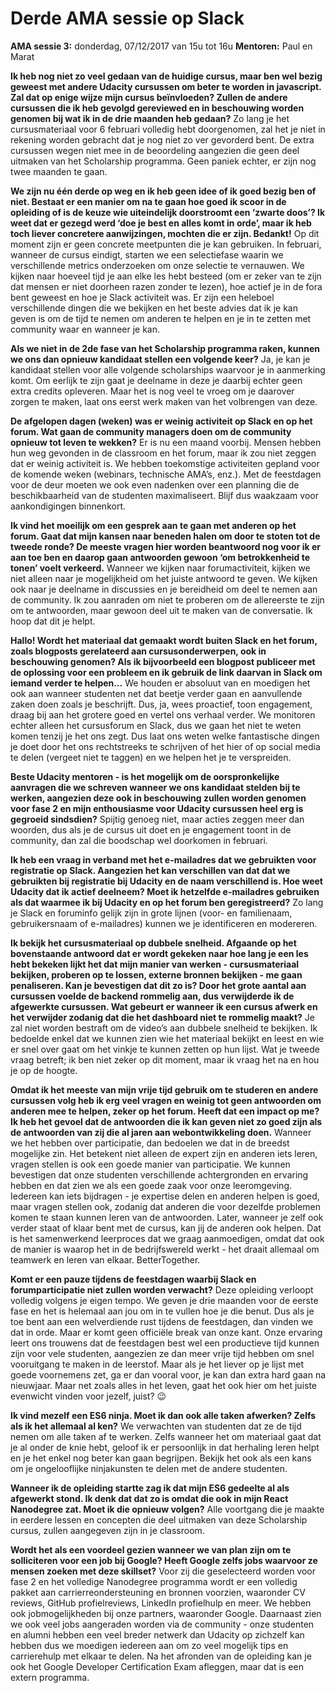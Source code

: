 # Derde AMA sessie op Slack
**AMA sessie 3:** donderdag, 07/12/2017 van 15u tot 16u
**Mentoren:** Paul en Marat

**Ik heb nog niet zo veel gedaan van de huidige cursus, maar ben wel bezig geweest met andere Udacity cursussen om beter te worden in javascript. Zal dat op enige wijze mijn cursus beïnvloeden? Zullen de andere cursussen die ik heb gevolgd gereviewed en in beschouwing worden genomen bij wat ik in de drie maanden heb gedaan?**
Zo lang je het cursusmateriaal voor 6 februari volledig hebt doorgenomen, zal het je niet in rekening worden gebracht dat je nog niet zo ver gevorderd bent. De extra cursussen wegen niet mee in de beoordeling aangezien die geen deel uitmaken van het Scholarship programma. Geen paniek echter, er zijn nog twee maanden te gaan.

**We zijn nu één derde op weg en ik heb geen idee of ik goed bezig ben of niet. Bestaat er een manier om na te gaan hoe goed ik scoor in de opleiding of is de keuze wie uiteindelijk doorstroomt een ‘zwarte doos’? Ik weet dat er gezegd werd ‘doe je best en alles komt in orde’, maar ik heb toch liever concretere aanwijzingen, mochten die er zijn. Bedankt!**
Op dit moment zijn er geen concrete meetpunten die je kan gebruiken. In februari, wanneer de cursus eindigt, starten we een selectiefase waarin we verschillende metrics onderzoeken om onze selectie te vernauwen. We kijken naar hoeveel tijd je aan elke les hebt besteed (om er zeker van te zijn dat mensen er niet doorheen razen zonder te lezen), hoe actief je in de fora bent geweest en hoe je Slack activiteit was. Er zijn een heleboel verschillende dingen die we bekijken en het beste advies dat ik je kan geven is om de tijd te nemen om anderen te helpen en je in te zetten met community waar en wanneer je kan.

**Als we niet in de 2de fase van het Scholarship programma raken, kunnen we ons dan opnieuw kandidaat stellen een volgende keer?**
Ja, je kan je kandidaat stellen voor alle volgende scholarships waarvoor je in aanmerking komt. Om eerlijk te zijn gaat je deelname in deze je daarbij echter geen extra credits opleveren. Maar het is nog veel te vroeg om je daarover zorgen te maken, laat ons eerst werk maken van het volbrengen van deze.

**De afgelopen dagen (weken) was er weinig activiteit op Slack en op het forum. Wat gaan de community managers doen om de community opnieuw tot leven te wekken?**
Er is nu een maand voorbij. Mensen hebben hun weg gevonden in de classroom en het forum, maar ik zou niet zeggen dat er weinig activiteit is. We hebben toekomstige activiteiten gepland voor de komende weken (webinars, technische AMA’s, enz.). Met de feestdagen voor de deur moeten we ook even nadenken over een planning die de beschikbaarheid van de studenten maximaliseert. Blijf dus waakzaam voor aankondigingen binnenkort.

**Ik vind het moeilijk om een gesprek aan te gaan met anderen op het forum. Gaat dat mijn kansen naar beneden halen om door te stoten tot de tweede ronde? De meeste vragen hier worden beantwoord nog voor ik er aan toe ben en daarop gaan antwoorden gewoon ‘om betrokkenheid te tonen’ voelt verkeerd.**
Wanneer we kijken naar forumactiviteit, kijken we niet alleen naar je mogelijkheid om het juiste antwoord te geven. We kijken ook naar je deelname in discussies en je bereidheid om deel te nemen aan de community. Ik zou aanraden om niet te proberen om de allereerste te zijn om te antwoorden, maar gewoon deel uit te maken van de conversatie. Ik hoop dat dit je helpt.

**Hallo! Wordt het materiaal dat gemaakt wordt buiten Slack en het forum, zoals blogposts gerelateerd aan cursusonderwerpen, ook in beschouwing genomen? Als ik bijvoorbeeld een blogpost publiceer met de oplossing voor een probleem en ik gebruik de link daarvan in Slack om iemand verder te helpen…**
We houden er absoluut van en moedigen het ook aan wanneer studenten net dat beetje verder gaan en aanvullende zaken doen zoals je beschrijft. Dus, ja, wees proactief, toon engagement, draag bij aan het grotere goed en vertel ons verhaal verder.
We monitoren echter alleen het cursusforum en Slack, dus we gaan het niet te weten komen tenzij je het ons zegt. Dus laat ons weten welke fantastische dingen je doet door het ons rechtstreeks te schrijven of het hier of op social media te delen (vergeet niet te taggen) en we helpen het je te verspreiden.

**Beste Udacity mentoren - is het mogelijk om de oorspronkelijke aanvragen die we schreven wanneer we ons kandidaat stelden bij te werken, aangezien deze ook in beschouwing zullen worden genomen voor fase 2 en mijn enthousiasme voor Udacity cursussen heel erg is gegroeid sindsdien?**
Spijtig genoeg niet, maar acties zeggen meer dan woorden, dus als je de cursus uit doet en je engagement toont in de community, dan zal die boodschap wel doorkomen in februari.

**Ik heb een vraag in verband met het e-mailadres dat we gebruikten voor registratie op Slack. Aangezien het kan verschillen van dat dat we gebruikten bij registratie bij Udacity en de naam verschillend is. Hoe weet Udacity dat ik actief deelneem? Moet ik hetzelfde e-mailadres gebruiken als dat waarmee ik bij Udacity en op het forum ben geregistreerd?**
Zo lang je Slack en foruminfo gelijk zijn in grote lijnen (voor- en familienaam, gebruikersnaam of e-mailadres) kunnen we je identificeren en modereren.

**Ik bekijk het cursusmateriaal op dubbele snelheid. Afgaande op het bovenstaande antwoord dat er wordt gekeken naar hoe lang je een les hebt bekeken lijkt het dat mijn manier van werken - cursusmateriaal bekijken, proberen op te lossen, externe bronnen bekijken - me gaan penaliseren. Kan je bevestigen dat dit zo is? Door het grote aantal aan cursussen voelde de backend rommelig aan, dus verwijderde ik de afgewerkte cursussen. Wat gebeurt er wanneer ik een cursus afwerk en het verwijder zodanig dat die het dashboard niet te rommelig maakt?**
Je zal niet worden bestraft om de video’s aan dubbele snelheid te bekijken. Ik bedoelde enkel dat we kunnen zien wie het materiaal bekijkt en leest en wie er snel over gaat om het vinkje te kunnen zetten op hun lijst. Wat je tweede vraag betreft; ik ben niet zeker op dit moment, maar ik vraag het na en hou je op de hoogte.

**Omdat ik het meeste van mijn vrije tijd gebruik om te studeren en andere cursussen volg heb ik erg veel vragen en weinig tot geen antwoorden om anderen mee te helpen, zeker op het forum. Heeft dat een impact op me? Ik heb het gevoel dat de antwoorden die ik kan geven niet zo goed zijn als de antwoorden van zij die al jaren aan webontwikkeling doen.**
Wanneer we het hebben over participatie, dan bedoelen we dat in de breedst mogelijke zin. Het betekent niet alleen de expert zijn en anderen iets leren, vragen stellen is ook een goede manier van participatie. We kunnen bevestigen dat onze studenten verschillende achtergronden en ervaring hebben en dat zien we als een goede zaak voor onze leeromgeving. Iedereen kan iets bijdragen - je expertise delen en anderen helpen is goed, maar vragen stellen ook, zodanig dat anderen die voor dezelfde problemen komen te staan kunnen leren van de antwoorden. Later, wanneer je zelf ook verder staat of klaar bent met de cursus, kan jij de anderen ook helpen. Dat is het samenwerkend leerproces dat we graag aanmoedigen, omdat dat ook de manier is waarop het in de bedrijfswereld werkt - het draait allemaal om teamwerk en leren van elkaar. BetterTogether.

**Komt er een pauze tijdens de feestdagen waarbij Slack en forumparticipatie niet zullen worden verwacht?**
Deze opleiding verloopt volledig volgens je eigen tempo. We geven je drie maanden voor de eerste fase en het is helemaal aan jou om in te vullen hoe je die benut. Dus als je toe bent aan een welverdiende rust tijdens de feestdagen, dan vinden we dat in orde. Maar er komt geen officiële break van onze kant. Onze ervaring leert ons trouwens dat de feestdagen best wel een productieve tijd kunnen zijn voor vele studenten, aangezien ze dan meer vrije tijd hebben om snel vooruitgang te maken in de leerstof. Maar als je het liever op je lijst met goede voornemens zet, ga er dan vooral voor, je kan dan extra hard gaan na nieuwjaar.
Maar net zoals alles in het leven, gaat het ook hier om het juiste evenwicht vinden voor jezelf, juist? :wink:

**Ik vind mezelf een ES6 ninja. Moet ik dan ook alle taken afwerken? Zelfs als ik het allemaal al ken?**
We verwachten van studenten dat ze de tijd nemen om alle taken af te werken. Zelfs wanneer het om materiaal gaat dat je al onder de knie hebt, geloof ik er persoonlijk in dat herhaling leren helpt en je het enkel nog beter kan gaan begrijpen. Bekijk het ook als een kans om je ongelooflijke ninjakunsten te delen met de andere studenten.

**Wanneer ik de opleiding startte zag ik dat mijn ES6 gedeelte al als afgewerkt stond. Ik denk dat dat zo is omdat die ook in mijn React Nanodegree zat. Moet ik die opnieuw volgen?**
Alle voortgang die je maakte in eerdere lessen en concepten die deel uitmaken van deze Scholarship cursus, zullen aangegeven zijn in je classroom.

**Wordt het als een voordeel gezien wanneer we van plan zijn om te solliciteren voor een job bij Google? Heeft Google zelfs jobs waarvoor ze mensen zoeken met deze skillset?**
Voor zij die geselecteerd worden voor fase 2 en het volledige Nanodegree programma wordt er een volledig pakket aan carrierreondersteuning en bronnen voorzien, waaronder CV reviews, GitHub profielreviews, LinkedIn profielhulp en meer. We hebben ook jobmogelijkheden bij onze partners, waaronder Google. Daarnaast zien we ook veel jobs aangeraden worden via de community - onze studenten en alumni hebben een veel breder netwerk dan Udacity op zichzelf kan hebben dus we moedigen iedereen aan om zo veel mogelijk tips en carrierehulp met elkaar te delen.
Na het afronden van de opleiding kan je ook het Google Developer Certification Exam afleggen, maar dat is een extern programma.
